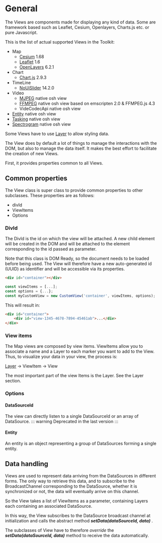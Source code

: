 # General

The Views are components made for displaying any kind of data. Some are framework based such as Leaflet, Cesium, Openlayers, Charts.js etc.
or pure Javascript.

This is the list of actual supported Views in the Toolkit:
- Map
    - [Cesium](./map/cesium) 1.68 
    - [Leaflet](map/leafletcomp)  1.6
    - [OpenLayers](./map/ol)  6.2.1
- Chart
    - [Chart.js](./chart)   2.9.3
- TimeLine
    - [NoUiSlider](./ext/rangeslider)  14.2.0
- Video
    - [MJPEG](./video/mjpeg)  native osh view
    - [FFMPEG](./video/ffmpeg) native osh view based on emscripten 2.0 & FFMPEG.js 4.3
    - VideCodecApi native osh view
- [Entity](./entity/entity)  native osh view
- [Tasking](./ext/tasking)  native osh view       
- [Spectrogram](./spectrogram)  native osh view          

<DocumentationLoad path="/guide/api/View.html"/>

Some Views have to use [Layer](./layers/layer) to allow styling data.

The View does by default a lot of things to manage the interactions with the DOM, but also to manage the data itself.
It makes the best effort to facilitate the creation of new Views.

First, it provides properties common to all Views.

## Common properties

The View class is super class to provide common properties to other subclasses.
These properties are as follows:
- divId
- ViewItems
- Options


### DivId

The DivId is the id on which the view will be attached. A new child element will be created in the DOM and will 
be attached to the element corresponding to the id passed as parameter.

Note that this class is DOM Ready, so the document needs to be loaded before being used. 
The View will therefore have a new auto-generated id (UUID) as identifier and will be accessible via its properties.

```html
<div id="container"></div>
```

```js
const viewItems = [...];
const options = {...};
const myCustomView = new CustomView('container', viewItems, options);
```

This will result in:

```html
<div id="container">
    <div id="view-1345-4678-7894-45461ab">...</div>
</div>
```

### View items

The Map views are composed by view items. ViewItems allow you to associate a name and a Layer to each marker you want
 to add to the View. Thus, to visualize your data in your view, the process is:

 [Layer](../../layers/layer) &rarr; ViewItem &rarr; View

The most important part of the view Items is the Layer. See the Layer section.

### Options

#### DataSourceId

The view can directly listen to a single DataSourceId or an array of DataSource. 
::: warning
Deprecated in the last version
:::

#### Entity

An entity is an object representing a group of DataSources forming a single entity.

<DocumentationLoad path="/guide/api/Entity.html"/>

## Data handling

Views are used to represent data arriving from the DataSources in different forms. The only way to retrieve this data,
 and to subscribe to the BroadcastChannel corresponding to the DataSource, whether it is synchronized or not, the data will eventually arrive on this channel.

So the View takes a list of ViewItems as a parameter, containing Layers each containing an associated DataSource.

In this way, the View subscribes to the DataSource broadcast channel at initialization and calls the abstract
 method ***setData(dataSourceId, data)*** .

The subclasses of View have to therefore *override* the ***setData(dataSourceId, data)*** method to receive
 the data automatically.



